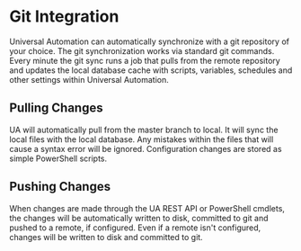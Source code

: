 # Git Integration

Universal Automation can automatically synchronize with a git repository of your choice. The git synchronization works via standard git commands. Every minute the git sync runs a job that pulls from the remote repository and updates the local database cache with scripts, variables, schedules and other settings within Universal Automation. 

## Pulling Changes

UA will automatically pull from the master branch to local. It will sync the local files with the local database. Any mistakes within the files that will cause a syntax error will be ignored. Configuration changes are stored as simple PowerShell scripts. 

## Pushing Changes

When changes are made through the UA REST API or PowerShell cmdlets, the changes will be automatically written to disk, committed to git and pushed to a remote, if configured. Even if a remote isn't configured, changes will be written to disk and committed to git. 

